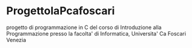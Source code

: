 # ProgettoIaPcafoscari
progetto di programmazione in C del corso di Introduzione alla Programmazione presso la facolta' di Informatica, Universita' Ca Foscari Venezia
